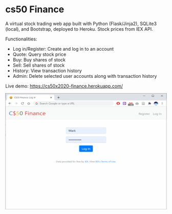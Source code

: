 # cs50 Finance

A virtual stock trading web app built with Python (Flask/Jinja2), SQLite3 (local), and Bootstrap, deployed to Heroku. Stock prices from IEX API.

Functionalities:
- Log in/Register: Create and log in to an account
- Quote: Query stock price
- Buy: Buy shares of stock
- Sell: Sell shares of stock
- History: View transaction history
- Admin: Delete selected user accounts along with transaction history

Live demo: https://cs50x2020-finance.herokuapp.com/

![](cs50_finance.gif)